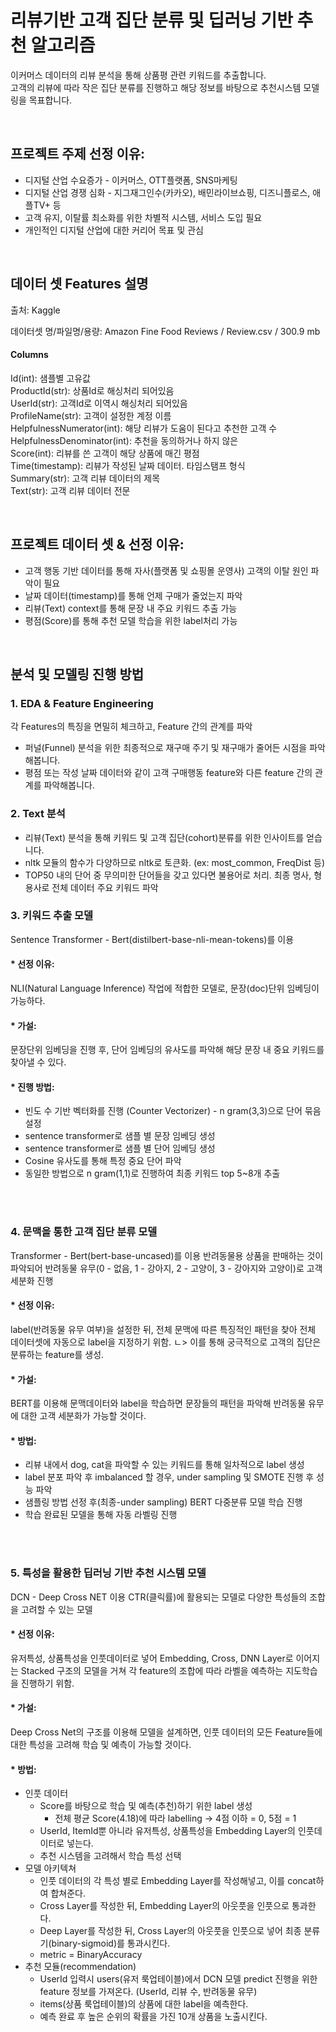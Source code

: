 # 리뷰기반 고객 집단 분류 및 딥러닝 기반 추천 알고리즘 
  
이커머스 데이터의 리뷰 분석을 통해 상품평 관련 키워드를 추출합니다.  
고객의 리뷰에 따라 작은 집단 분류를 진행하고 해당 정보를 바탕으로 추천시스템 모델링을 목표합니다.

<br>

## 프로젝트 주제 선정 이유:

* 디지털 산업 수요증가 - 이커머스, OTT플랫폼, SNS마케팅 
* 디지털 산업 경쟁 심화 - 지그재그인수(카카오), 배민라이브쇼핑, 디즈니플로스, 애플TV+ 등 
* 고객 유지, 이탈률 최소화를 위한 차별적 시스템, 서비스 도입 필요
* 개인적인 디지털 산업에 대한 커리어 목표 및 관심

<br>

## 데이터 셋 Features 설명

출처: Kaggle  

데이터셋 명/파일명/용량: Amazon Fine Food Reviews / Review.csv / 300.9 mb  

#### Columns

Id(int): 샘플별 고유값  
ProductId(str): 상품Id로 해싱처리 되어있음  
UserId(str): 고객Id로 이역시 해싱처리 되어있음  
ProfileName(str): 고객이 설정한 계정 이름  
HelpfulnessNumerator(int): 해당 리뷰가 도움이 된다고 추천한 고객 수  
HelpfulnessDenominator(int): 추천을 동의하거나 하지 않은   
Score(int): 리뷰를 쓴 고객이 해당 상품에 매긴 평점  
Time(timestamp): 리뷰가 작성된 날짜 데이터. 타임스탬프 형식  
Summary(str): 고객 리뷰 데이터의 제목  
Text(str): 고객 리뷰 데이터 전문  

<br>

## 프로젝트 데이터 셋 & 선정 이유:

* 고객 행동 기반 데이터를 통해 자사(플랫폼 및 쇼핑몰 운영사) 고객의 이탈 원인 파악이 필요  
* 날짜 데이터(timestamp)를 통해 언제 구매가 줄었는지 파악
* 리뷰(Text) context를 통해 문장 내 주요 키워드 추출 가능
* 평점(Score)를 통해 추천 모델 학습을 위한 label처리 가능


<br>

## 분석 및 모델링 진행 방법

### 1. EDA & Feature Engineering
각 Features의 특징을 면밀히 체크하고, Feature 간의 관계를 파악
* 퍼널(Funnel) 분석을 위한 최종적으로 재구매 주기 및 재구매가 줄어든 시점을 파악해봅니다.
* 평점 또는 작성 날짜 데이터와 같이 고객 구매행동 feature와 다른 feature 간의 관계를 파악해봅니다.

### 2. Text 분석

* 리뷰(Text) 분석을 통해 키워드 및 고객 집단(cohort)분류를 위한 인사이트를 얻습니다.
* nltk 모듈의 함수가 다양하므로 nltk로 토큰화. (ex: most_common, FreqDist 등)
* TOP50 내의 단어 중 무의미한 단어들을 갖고 있다면 불용어로 처리. 최종 명사, 형용사로 전체 데이터 주요 키워드 파악

### 3. 키워드 추출 모델
Sentence Transformer - Bert(distilbert-base-nli-mean-tokens)를 이용  

#### * 선정 이유:
NLI(Natural Language Inference) 작업에 적합한 모델로, 문장(doc)단위 임베딩이 가능하다.  

#### * 가설:
문장단위 임베딩을 진행 후, 단어 임베딩의 유사도를 파악해 해당 문장 내 중요 키워드를 찾아낼 수 있다.  

#### * 진행 방법:  
* 빈도 수 기반 벡터화를 진행 (Counter Vectorizer) - n gram(3,3)으로 단어 묶음 설정  
* sentence transformer로 샘플 별 문장 임베딩 생성  
* sentence transformer로 샘플 별 단어 임베딩 생성  
* Cosine 유사도를 통해 특정 중요 단어 파악  
* 동일한 방법으로 n gram(1,1)로 진행하여 최종 키워드 top 5~8개 추출  

<br>

<br>

### 4. 문맥을 통한 고객 집단 분류 모델
Transformer - Bert(bert-base-uncased)를 이용
반려동물용 상품을 판매하는 것이 파악되어 반려동물 유무(0 - 없음, 1 - 강아지, 2 - 고양이, 3 - 강아지와 고양이)로 고객 세분화 진행

#### * 선정 이유:
label(반려동물 유무 여부)을 설정한 뒤, 전체 문맥에 따른 특징적인 패턴을 찾아 전체 데이터셋에 자동으로 label을 지정하기 위함.
ㄴ> 이를 통해 궁극적으로 고객의 집단은 분류하는 feature를 생성.

#### * 가설:
BERT를 이용해 문맥데이터와 label을 학습하면 문장들의 패턴을 파악해 반려동물 유무에 대한 고객 세분화가 가능할 것이다.

#### * 방법:
* 리뷰 내에서 dog, cat을 파악할 수 있는 키워드를 통해 일차적으로 label 생성
* label 분포 파악 후 imbalanced 할 경우, under sampling 및 SMOTE 진행 후 성능 파악
* 샘플링 방법 선정 후(최종-under sampling) BERT 다중분류 모델 학습 진행
* 학습 완료된 모델을 통해 자동 라벨링 진행

<br>

<br>

### 5. 특성을 활용한 딥러닝 기반 추천 시스템 모델
DCN - Deep Cross NET 이용
CTR(클릭률)에 활용되는 모델로 다양한 특성들의 조합을 고려할 수 있는 모델


#### * 선정 이유:
유저특성, 상품특성을 인풋데이터로 넣어 Embedding, Cross, DNN Layer로 이어지는 Stacked 구조의 모델을 거쳐
각 feature의 조합에 따라 라벨을 예측하는 지도학습을 진행하기 위함.

#### * 가설:
Deep Cross Net의 구조를 이용해 모델을 설계하면, 인풋 데이터의 모든 Feature들에 대한 특성을 고려해 학습 및 예측이 가능할 것이다.

#### * 방법:
* 인풋 데이터
  * Score를 바탕으로 학습 및 예측(추천)하기 위한 label 생성
    * 전체 평균 Score(4.18)에 따라 labelling -> 4점 이하 = 0, 5점 = 1
  * UserId, ItemId뿐 아니라 유저특성, 상품특성을 Embedding Layer의 인풋데이터로 넣는다.
  * 추천 시스템을 고려해서 학습 특성 선택
* 모델 아키텍쳐
  * 인풋 데이터의 각 특성 별로 Embedding Layer를 작성해넣고, 이를 concat하여 합쳐준다.
  * Cross Layer를 작성한 뒤, Embedding Layer의 아웃풋을 인풋으로 통과한다.
  * Deep Layer를 작성한 뒤, Cross Layer의 아웃풋을 인풋으로 넣어 최종 분류기(binary-sigmoid)를 통과시킨다.
  * metric = BinaryAccuracy
* 추천 모듈(recommendation)
  * UserId 입력시 users(유저 룩업테이블)에서 DCN 모델 predict 진행을 위한 feature 정보를 가져온다. (UserId, 리뷰 수, 반려동물 유무)
  * items(상품 룩업테이블)의 상품에 대한 label을 예측한다.
  * 예측 완료 후 높은 순위의 확률을 가진 10개 상품을 노출시킨다.









